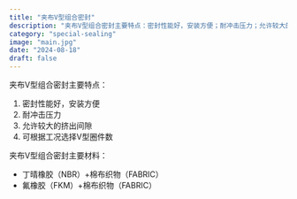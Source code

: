 ```yaml
---
title: "夹布V型组合密封"
description: "夹布V型组合密封主要特点：密封性能好，安装方便；耐冲击压力；允许较大的挤出间隙；可根据工况选择V型圈件数。"
category: "special-sealing"
image: "main.jpg"
date: "2024-08-18"
draft: false
---
```


夹布V型组合密封主要特点：
1. 密封性能好，安装方便
2. 耐冲击压力
3. 允许较大的挤出间隙
4. 可根据工况选择V型圈件数

夹布V型组合密封主要材料：
- 丁晴橡胶（NBR）+棉布织物（FABRIC）
- 氟橡胶（FKM）+棉布织物（FABRIC）